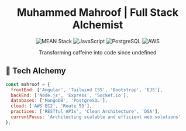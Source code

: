 <h1 align="center">Muhammed Mahroof | Full Stack Alchemist</h1>

<p align="center">
  <img src="https://img.shields.io/badge/MEAN-Stack-brightgreen" alt="MEAN Stack">
  <img src="https://img.shields.io/badge/Code-JavaScript-informational?style=flat&logo=javascript&logoColor=white&color=2bbc8a" alt="JavaScript">
  <img src="https://img.shields.io/badge/Tools-PostgreSQL-informational?style=flat&logo=postgresql&logoColor=white&color=2bbc8a" alt="PostgreSQL">
  <img src="https://img.shields.io/badge/Cloud-AWS-informational?style=flat&logo=amazon-aws&logoColor=white&color=2bbc8a" alt="AWS">
</p>

<p align="center">Transforming caffeine into code since undefined</p>

## 🧪 Tech Alchemy

```javascript
const mahroof = {
  frontEnd: ['Angular', 'Tailwind CSS', 'Bootstrap', 'EJS'],
  backEnd: ['Node.js', 'Express', 'Socket.io'],
  databases: ['MongoDB', 'PostgreSQL'],
  cloud: ['AWS EC2', 'Route 53'],
  practices: ['RESTful APIs', 'Clean Architecture', 'DSA'],
  currentFocus: 'Architecting scalable and efficient web solutions'
};
